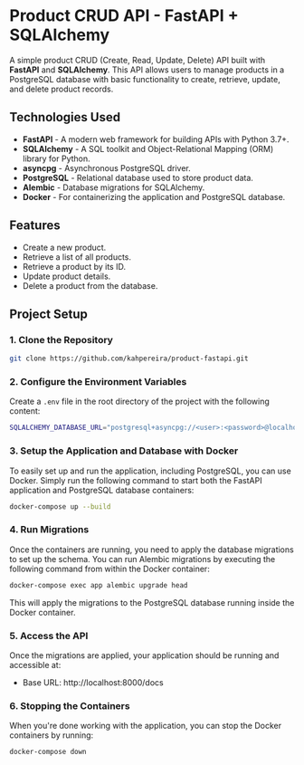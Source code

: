 # Product CRUD API - FastAPI + SQLAlchemy

A simple product CRUD (Create, Read, Update, Delete) API built with **FastAPI** and **SQLAlchemy**. This API allows users to manage products in a PostgreSQL database with basic functionality to create, retrieve, update, and delete product records.

## Technologies Used

- **FastAPI** - A modern web framework for building APIs with Python 3.7+.
- **SQLAlchemy** - A SQL toolkit and Object-Relational Mapping (ORM) library for Python.
- **asyncpg** - Asynchronous PostgreSQL driver.
- **PostgreSQL** - Relational database used to store product data.
- **Alembic** - Database migrations for SQLAlchemy.
- **Docker** - For containerizing the application and PostgreSQL database.

## Features

- Create a new product.
- Retrieve a list of all products.
- Retrieve a product by its ID.
- Update product details.
- Delete a product from the database.

## Project Setup

### 1. Clone the Repository

```bash
git clone https://github.com/kahpereira/product-fastapi.git
```
### 2. Configure the Environment Variables
Create a `.env` file in the root directory of the project with the following content:
```bash
SQLALCHEMY_DATABASE_URL="postgresql+asyncpg://<user>:<password>@localhost:5432/<database>"
```

### 3. Setup the Application and Database with Docker
To easily set up and run the application, including PostgreSQL, you can use Docker. Simply run the following command to start both the FastAPI application and PostgreSQL database containers:
```bash
docker-compose up --build
```

### 4. Run Migrations
Once the containers are running, you need to apply the database migrations to set up the schema. You can run Alembic migrations by executing the following command from within the Docker container:
```bash
docker-compose exec app alembic upgrade head
```
This will apply the migrations to the PostgreSQL database running inside the Docker container.
### 5. Access the API
Once the migrations are applied, your application should be running and accessible at:
- Base URL: http://localhost:8000/docs

### 6. Stopping the Containers
When you're done working with the application, you can stop the Docker containers by running:
```bash
docker-compose down
```
